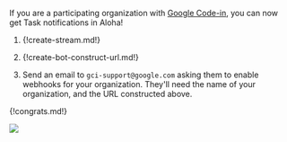 If you are a participating organization with
[Google Code-in](https://developers.google.com/open-source/gci/),
you can now get Task notifications in Aloha!

1. {!create-stream.md!}

1. {!create-bot-construct-url.md!}

1. Send an email to `gci-support@google.com` asking them to enable webhooks
   for your organization. They'll need the name of your organization, and
   the URL constructed above.


{!congrats.md!}

![](/static/images/integrations/gci/001.png)
